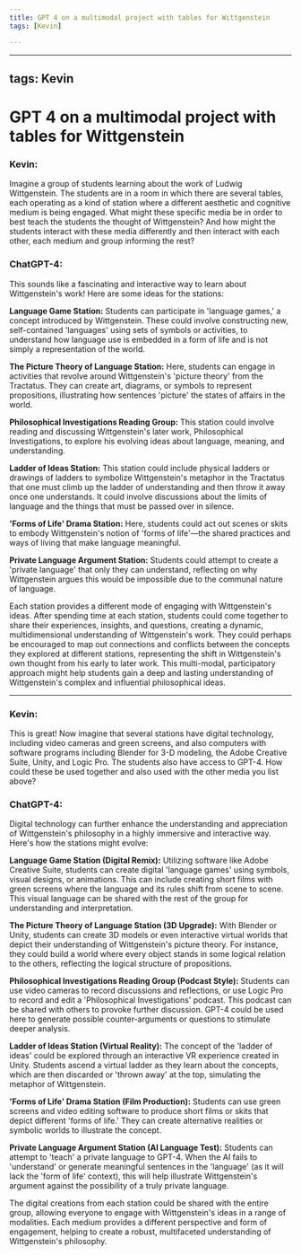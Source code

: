 ```yaml
---
title: GPT 4 on a multimodal project with tables for Wittgenstein
tags: [Kevin]

---
```


---
tags: Kevin
---

# GPT 4 on a multimodal project with tables for Wittgenstein

### Kevin:

Imagine a group of students learning about the work of Ludwig Wittgenstein. The students are in a room in which there are several tables, each operating as a kind of station where a different aesthetic and cognitive medium is being engaged. What might these specific media be in order to best teach the students the thought of Wittgenstein? And how might the students interact with these media differently and then interact with each other, each medium and group informing the rest?

### ChatGPT-4:

This sounds like a fascinating and interactive way to learn about Wittgenstein's work! Here are some ideas for the stations:

**Language Game Station:** Students can participate in 'language games,' a concept introduced by Wittgenstein. These could involve constructing new, self-contained 'languages' using sets of symbols or activities, to understand how language use is embedded in a form of life and is not simply a representation of the world.

**The Picture Theory of Language Station:** Here, students can engage in activities that revolve around Wittgenstein's 'picture theory' from the Tractatus. They can create art, diagrams, or symbols to represent propositions, illustrating how sentences 'picture' the states of affairs in the world.

**Philosophical Investigations Reading Group:** This station could involve reading and discussing Wittgenstein's later work, Philosophical Investigations, to explore his evolving ideas about language, meaning, and understanding.

**Ladder of Ideas Station:** This station could include physical ladders or drawings of ladders to symbolize Wittgenstein's metaphor in the Tractatus that one must climb up the ladder of understanding and then throw it away once one understands. It could involve discussions about the limits of language and the things that must be passed over in silence.

**'Forms of Life' Drama Station:** Here, students could act out scenes or skits to embody Wittgenstein's notion of 'forms of life'—the shared practices and ways of living that make language meaningful.

**Private Language Argument Station:** Students could attempt to create a 'private language' that only they can understand, reflecting on why Wittgenstein argues this would be impossible due to the communal nature of language.

Each station provides a different mode of engaging with Wittgenstein's ideas. After spending time at each station, students could come together to share their experiences, insights, and questions, creating a dynamic, multidimensional understanding of Wittgenstein's work. They could perhaps be encouraged to map out connections and conflicts between the concepts they explored at different stations, representing the shift in Wittgenstein's own thought from his early to later work. This multi-modal, participatory approach might help students gain a deep and lasting understanding of Wittgenstein's complex and influential philosophical ideas.


---

### Kevin:

This is great! Now imagine that several stations have digital technology, including video cameras and green screens, and also computers with software programs including Blender for 3-D modeling, the Adobe Creative Suite, Unity, and Logic Pro. The students also have access to GPT-4. How could these be used together and also used with the other media you list above?


### ChatGPT-4:

Digital technology can further enhance the understanding and appreciation of Wittgenstein's philosophy in a highly immersive and interactive way. Here's how the stations might evolve:

**Language Game Station (Digital Remix):** Utilizing software like Adobe Creative Suite, students can create digital 'language games' using symbols, visual designs, or animations. This can include creating short films with green screens where the language and its rules shift from scene to scene. This visual language can be shared with the rest of the group for understanding and interpretation.

**The Picture Theory of Language Station (3D Upgrade):** With Blender or Unity, students can create 3D models or even interactive virtual worlds that depict their understanding of Wittgenstein's picture theory. For instance, they could build a world where every object stands in some logical relation to the others, reflecting the logical structure of propositions.

**Philosophical Investigations Reading Group (Podcast Style):** Students can use video cameras to record discussions and reflections, or use Logic Pro to record and edit a 'Philosophical Investigations' podcast. This podcast can be shared with others to provoke further discussion. GPT-4 could be used here to generate possible counter-arguments or questions to stimulate deeper analysis.

**Ladder of Ideas Station (Virtual Reality):** The concept of the 'ladder of ideas' could be explored through an interactive VR experience created in Unity. Students ascend a virtual ladder as they learn about the concepts, which are then discarded or 'thrown away' at the top, simulating the metaphor of Wittgenstein.

**'Forms of Life' Drama Station (Film Production):** Students can use green screens and video editing software to produce short films or skits that depict different 'forms of life.' They can create alternative realities or symbolic worlds to illustrate the concept.

**Private Language Argument Station (AI Language Test):** Students can attempt to 'teach' a private language to GPT-4. When the AI fails to 'understand' or generate meaningful sentences in the 'language' (as it will lack the 'form of life' context), this will help illustrate Wittgenstein's argument against the possibility of a truly private language.

The digital creations from each station could be shared with the entire group, allowing everyone to engage with Wittgenstein's ideas in a range of modalities. Each medium provides a different perspective and form of engagement, helping to create a robust, multifaceted understanding of Wittgenstein's philosophy.